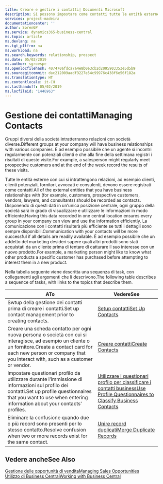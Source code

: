 ```yaml
---
title: Creare e gestire i contatti| Documenti Microsoft
description: Si possono impostare come contatti tutte le entità esterne con cui si ha una relazione d'affari, ad esempio prospetti, clienti, fornitori e consulenti.
services: project-madeira
documentationcenter: ''
author: SorenGP
ms.service: dynamics365-business-central
ms.topic: article
ms.devlang: na
ms.tgt_pltfrm: na
ms.workload: na
ms.search.keywords: relationship, prospect
ms.date: 05/02/2019
ms.author: sgroespe
ms.openlocfilehash: 407470afdca7a4e8b0e3cb2d2095903353e5d5b9
ms.sourcegitcommit: dac212009aadf3227e54c99976c438f6e56f182a
ms.translationtype: HT
ms.contentlocale: it-CH
ms.lasthandoff: 05/02/2019
ms.locfileid: "1446963"
---
```

# <a name="managing-contacts"></a><span data-ttu-id="b1c8f-103">Gestione dei contatti</span><span class="sxs-lookup"><span data-stu-id="b1c8f-103">Managing Contacts</span></span>
<span data-ttu-id="b1c8f-104">Gruppi diversi della società intratterranno relazioni con società diverse.</span><span class="sxs-lookup"><span data-stu-id="b1c8f-104">Different groups at your company will have business relationships with various companies.</span></span> <span data-ttu-id="b1c8f-105">È ad esempio possibile che un agente si incontri regolarmente con potenziali clienti e che alla fine della settimana registri i risultati di queste visite.</span><span class="sxs-lookup"><span data-stu-id="b1c8f-105">For example, a salesperson might regularly meet prospective customers and at the end of the week record the results of these visits.</span></span>

<span data-ttu-id="b1c8f-106">Tutte le entità esterne con cui si intrattengono relazioni, ad esempio clienti, clienti potenziali, fornitori, avvocati e consulenti, devono essere registrati come contatti.</span><span class="sxs-lookup"><span data-stu-id="b1c8f-106">All of the external entities that you have business relationships with (for example, customers, prospective customers, vendors, lawyers, and consultants) should be recorded as contacts.</span></span> <span data-ttu-id="b1c8f-107">Disponendo di questi dati in un'unica posizione centrale, ogni gruppo della società sarà in grado di visualizzare e utilizzare le informazioni in modo efficiente.</span><span class="sxs-lookup"><span data-stu-id="b1c8f-107">Having this data recorded in one central location ensures every group in your company can view and use the information efficiently.</span></span> <span data-ttu-id="b1c8f-108">La comunicazione con i contatti risulterà più efficiente se tutti i dettagli sono sempre disponibili.</span><span class="sxs-lookup"><span data-stu-id="b1c8f-108">Communication with your contacts will be more successful if all details are readily available.</span></span> <span data-ttu-id="b1c8f-109">È ad esempio possibile che un addetto del marketing desideri sapere quali altri prodotti sono stati acquistati da un cliente prima di tentare di catturare il suo interesse con un nuovo prodotto.</span><span class="sxs-lookup"><span data-stu-id="b1c8f-109">For example, a marketing person might like to know what other products a specific customer has purchased before attempting to interest them in a new product.</span></span>

<span data-ttu-id="b1c8f-110">Nella tabella seguente viene descritta una sequenza di task, con collegamenti agli argomenti che li descrivono.</span><span class="sxs-lookup"><span data-stu-id="b1c8f-110">The following table describes a sequence of tasks, with links to the topics that describe them.</span></span>

| <span data-ttu-id="b1c8f-111">A</span><span class="sxs-lookup"><span data-stu-id="b1c8f-111">To</span></span> | <span data-ttu-id="b1c8f-112">Vedere</span><span class="sxs-lookup"><span data-stu-id="b1c8f-112">See</span></span> |
| --- | --- |
| <span data-ttu-id="b1c8f-113">Swtup della gestione dei contatti prima di creare i contatti.</span><span class="sxs-lookup"><span data-stu-id="b1c8f-113">Set up contact management prior to creating contacts.</span></span> |[<span data-ttu-id="b1c8f-114">Setup contatti</span><span class="sxs-lookup"><span data-stu-id="b1c8f-114">Set Up Contacts</span></span>](marketing-setup-contacts.md) |
| <span data-ttu-id="b1c8f-115">Creare una scheda contatto per ogni nuova persona o società con cui si interagisce, ad esempio un cliente o un fornitore.</span><span class="sxs-lookup"><span data-stu-id="b1c8f-115">Create a contact card for each new person or company that you interact with, such as a customer or vendor.</span></span> |[<span data-ttu-id="b1c8f-116">Creare contatti</span><span class="sxs-lookup"><span data-stu-id="b1c8f-116">Create Contacts</span></span>](marketing-create-contact-companies.md) |
|<span data-ttu-id="b1c8f-117">Impostare questionari profilo da utilizzare durante l'immissione di informazioni sul profilo dei contatti.</span><span class="sxs-lookup"><span data-stu-id="b1c8f-117">Set up profile questionnaires that you want to use when entering information about your contacts' profiles.</span></span>|[<span data-ttu-id="b1c8f-118">Utilizzare i questionari profilo per classificare i contatti business</span><span class="sxs-lookup"><span data-stu-id="b1c8f-118">Use Profile Questionnaires to Classify Business Contacts</span></span>](marketing-create-contact-profile-questionnaire.md)|
|<span data-ttu-id="b1c8f-119">Eliminare la confusione quando due o più record sono presenti per lo stesso contatto.</span><span class="sxs-lookup"><span data-stu-id="b1c8f-119">Resolve confusion when two or more records exist for the same contact.</span></span>|[<span data-ttu-id="b1c8f-120">Unire record duplicati</span><span class="sxs-lookup"><span data-stu-id="b1c8f-120">Merge Duplicate Records</span></span>](sales-how-merge-duplicate-records.md)|

## <a name="see-also"></a><span data-ttu-id="b1c8f-121">Vedere anche</span><span class="sxs-lookup"><span data-stu-id="b1c8f-121">See Also</span></span>
[<span data-ttu-id="b1c8f-122">Gestione delle opportunità di vendita</span><span class="sxs-lookup"><span data-stu-id="b1c8f-122">Managing Sales Opportunities</span></span>](marketing-manage-sales-opportunities.md)  
[<span data-ttu-id="b1c8f-123">Utilizzo di Business Central</span><span class="sxs-lookup"><span data-stu-id="b1c8f-123">Working with Business Central</span></span>](ui-work-product.md)  

